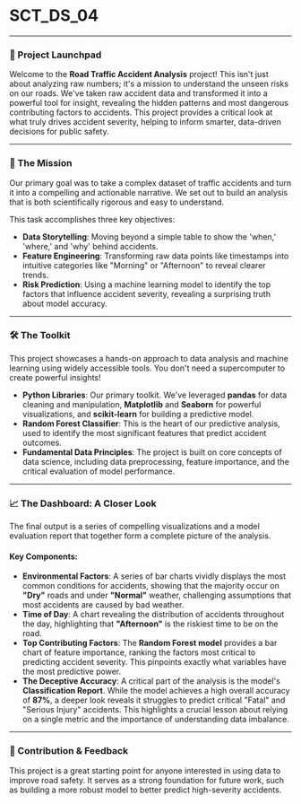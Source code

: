 # SCT_DS_04



---

### 🚀 Project Launchpad

Welcome to the **Road Traffic Accident Analysis** project! This isn't just about analyzing raw numbers; it's a mission to understand the unseen risks on our roads. We've taken raw accident data and transformed it into a powerful tool for insight, revealing the hidden patterns and most dangerous contributing factors to accidents. This project provides a critical look at what truly drives accident severity, helping to inform smarter, data-driven decisions for public safety.

---

### 🎯 The Mission

Our primary goal was to take a complex dataset of traffic accidents and turn it into a compelling and actionable narrative. We set out to build an analysis that is both scientifically rigorous and easy to understand.

This task accomplishes three key objectives:
* **Data Storytelling**: Moving beyond a simple table to show the 'when,' 'where,' and 'why' behind accidents.
* **Feature Engineering**: Transforming raw data points like timestamps into intuitive categories like "Morning" or "Afternoon" to reveal clearer trends.
* **Risk Prediction**: Using a machine learning model to identify the top factors that influence accident severity, revealing a surprising truth about model accuracy.

---

### 🛠️ The Toolkit

This project showcases a hands-on approach to data analysis and machine learning using widely accessible tools. You don't need a supercomputer to create powerful insights!

* **Python Libraries**: Our primary toolkit. We've leveraged **pandas** for data cleaning and manipulation, **Matplotlib** and **Seaborn** for powerful visualizations, and **scikit-learn** for building a predictive model.
* **Random Forest Classifier**: This is the heart of our predictive analysis, used to identify the most significant features that predict accident outcomes.
* **Fundamental Data Principles**: The project is built on core concepts of data science, including data preprocessing, feature importance, and the critical evaluation of model performance.

---

### 📈 The Dashboard: A Closer Look

The final output is a series of compelling visualizations and a model evaluation report that together form a complete picture of the analysis.

#### Key Components:

* **Environmental Factors**: A series of bar charts vividly displays the most common conditions for accidents, showing that the majority occur on **"Dry"** roads and under **"Normal"** weather, challenging assumptions that most accidents are caused by bad weather.
* **Time of Day**: A chart revealing the distribution of accidents throughout the day, highlighting that **"Afternoon"** is the riskiest time to be on the road.
* **Top Contributing Factors**: The **Random Forest model** provides a bar chart of feature importance, ranking the factors most critical to predicting accident severity. This pinpoints exactly what variables have the most predictive power.
* **The Deceptive Accuracy**: A critical part of the analysis is the model's **Classification Report**. While the model achieves a high overall accuracy of **87%**, a deeper look reveals it struggles to predict critical "Fatal" and "Serious Injury" accidents. This highlights a crucial lesson about relying on a single metric and the importance of understanding data imbalance.

---

### 🤝 Contribution & Feedback

This project is a great starting point for anyone interested in using data to improve road safety. It serves as a strong foundation for future work, such as building a more robust model to better predict high-severity accidents.
